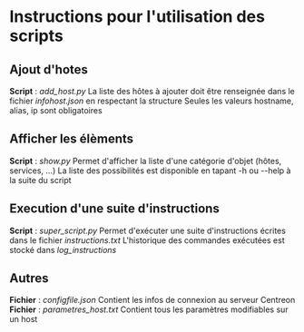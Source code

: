 # Instructions pour l'utilisation des scripts

## Ajout d'hotes
__Script__ : _add_host.py_
La liste des hôtes à ajouter doit être renseignée dans le fichier _infohost.json_
en respectant la structure
Seules les valeurs hostname, alias, ip sont obligatoires


## Afficher les élèments
__Script__ : _show.py_
Permet d'afficher la liste d'une catégorie d'objet (hôtes, services, ...)
La liste des possibilités est disponible en tapant -h ou --help à la suite du script


## Execution d'une suite d'instructions
__Script__ : _super_script.py_
Permet d'exécuter une suite d'instructions écrites dans le fichier _instructions.txt_
L'historique des commandes exécutées est stocké dans _log_instructions_


## Autres
__Fichier__ : _configfile.json_
Contient les infos de connexion au serveur Centreon
__Fichier__ : _parametres_host.txt_
Contient tous les paramètres modifiables sur un host
